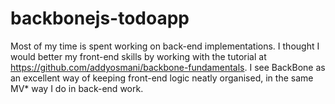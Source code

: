 # backbonejs-todoapp
Most of my time is spent working on back-end implementations. I thought I would better my front-end skills by working with the tutorial at https://github.com/addyosmani/backbone-fundamentals. I see BackBone as an excellent way of keeping front-end logic neatly organised, in the same MV* way I do in back-end work.
